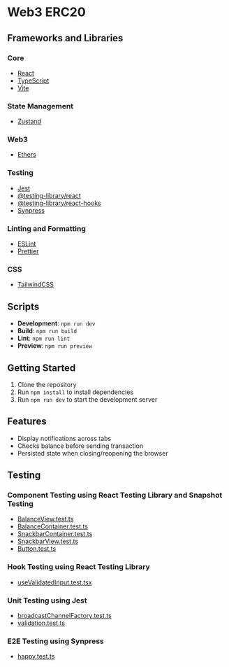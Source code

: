 # Web3 ERC20

## Frameworks and Libraries

### Core
- [React](https://reactjs.org/)
- [TypeScript](https://www.typescriptlang.org/)
- [Vite](https://vitejs.dev/)

### State Management
- [Zustand](https://github.com/pmndrs/zustand)

### Web3
- [Ethers](https://docs.ethers.io/v5/)

### Testing
- [Jest](https://jestjs.io/)
- [@testing-library/react](https://testing-library.com/docs/react-testing-library/intro/)
- [@testing-library/react-hooks](https://www.npmjs.com/package/@testing-library/react-hooks)
- [Synpress](https://github.com/Synthetixio/synpress)

### Linting and Formatting
- [ESLint](https://eslint.org/)
- [Prettier](https://prettier.io/)

### CSS
- [TailwindCSS](https://tailwindcss.com/)

## Scripts

- **Development**: `npm run dev`
- **Build**: `npm run build`
- **Lint**: `npm run lint`
- **Preview**: `npm run preview`

## Getting Started

1. Clone the repository
2. Run `npm install` to install dependencies
3. Run `npm run dev` to start the development server

## Features
- Display notifications across tabs
- Checks balance before sending transaction
- Persisted state when closing/reopening the browser

## Testing

### Component Testing using React Testing Library and Snapshot Testing
- [BalanceView.test.ts](https://github.com/Zexuz/web3-erc20/blob/main/src/components/Balance/BalanceView.test.tsx)
- [BalanceContainer.test.ts](https://github.com/Zexuz/web3-erc20/blob/main/src/components/Balance/BalanceContainer.test.tsx)
- [SnackbarContainer.test.ts](https://github.com/Zexuz/web3-erc20/blob/main/src/components/Snackbar/SnackbarContainer.test.tsx)
- [SnackbarView.test.ts](https://github.com/Zexuz/web3-erc20/blob/main/src/components/Snackbar/SnackbarView.test.tsx)
- [Button.test.ts](https://github.com/Zexuz/web3-erc20/blob/main/src/components/Button/Button.test.tsx)

### Hook Testing using React Testing Library
- [useValidatedInput.test.tsx](https://github.com/Zexuz/web3-erc20/blob/main/src/hooks/useValidatedInput/useValidatedInput.test.tsx)

### Unit Testing using Jest
- [broadcastChannelFactory.test.ts](https://github.com/Zexuz/web3-erc20/blob/main/src/lib/broadcastChannelFactory.test.ts)
- [validation.test.ts](https://github.com/Zexuz/web3-erc20/blob/main/src/lib/validation.test.ts)

### E2E Testing using Synpress
- [happy.test.ts](https://github.com/Zexuz/web3-erc20/blob/main/e2e/happy.test.ts)

